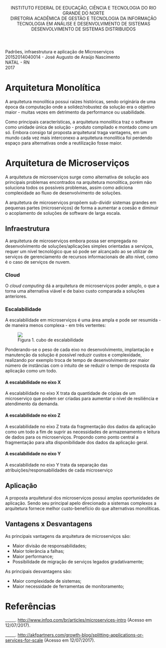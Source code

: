
<link rel="stylesheet" href="github.css">
<link rel="stylesheet" href="main.css">

<section class="capa">

  <header>
INSTITUTO FEDERAL DE EDUCAÇÃO, CIÊNCIA E TECNOLOGIA DO RIO GRANDE DO NORTE
<br>
DIRETORIA ACADÊMICA DE GESTÃO E TECNOLOGIA DA INFORMAÇÃO
<br>
TECNOLOGIA EM ANÁLISE E DESENVOLVIMENTO DE SISTEMAS
<br>
DESENVOLVIMENTO DE SISTEMAS DISTRIBUIDOS
  </header>

  <main>
Padrões, infraestrutura e aplicação de Microserviços
  </main>

  <aside>
20152014040014 - José Augusto de Araújo Nascimento
  </asige>

  <footer>
NATAL - RN
<br>
2017
  </footer>

</section>

<p class="quebra-pagina"></p>

# Arquitetura Monolítica

A arquitetura monolítica possui raízes históricas, sendo originária de uma época da computação onde a solidez/robustez da solução era o objetivo maior - muitas vezes em detrimento da performance ou usabilidade.

Como principais características, a arquitetura monolítica traz o software como unidade única de solução - produto compilado e montado como um só. Embora consigo tal proposta arquitetural traga vantagens, em um mundo cada vez mais interconexo a arquitetura monolítica foi perdendo espaço para alternativas onde a reutilização fosse maior.

# Arquitetura de Microserviços

A arquitetura de microserviços surge como alternativa de solução aos principais problemas encontrados na arquitetura monolítica, porém não soluciona todos os possíveis problemas, assim como adiciona complexidade ao fluxo de desenvolvimento de soluções.

A arquitetura de microserviços propõem sub-dividir sistemas grandes em pequenas partes (microserviços) de forma a aumentar a coesão e diminuir o acoplamento de soluções de software de larga escala.

## Infraestrutura

A arquitetura de microserviços embora possa ser empregada no desenvolvimento de soluções/aplicações simples orientadas a serviços, requer um nível tecnológico que só pode ser alcançado ao se utilizar de serviços de gerenciamento de recursos informacionais de alto nível, como é o caso de serviços de nuvem.

### Cloud

O *cloud computing* dá a arquitetura de microserviços poder amplo, o que a torna uma alternativa viável e de baixo custo comparada a soluções anteriores.

### Escalabilidade

A escalabilidade em microserviços é uma área ampla e pode ser resumida - de maneira menos complexa - em três vertentes:

<figure>
  <img src="https://cdn.infoq.com/statics_s1_20170711-0402/resource/articles/microservices-intro/pt/resources/9image00.png">
  <figcaption>
    Figura 1. cubo de escalabilidade
  </figcaption>
</figure>


Ponderando-se o peso de cada eixo no desenvolvimento, implantação e manutenção da solução é possível reduzir custos e complexidade, realizando por exemplo troca de tempo de desenvolvimento por maior número de instâncias com o intuito de se reduzir o tempo de resposta da aplicação como um todo.

#### A escalabilidade no eixo X

A escalabilidade no eixo X trata da quantidade de cópias de um microserviço que podem ser criadas para aumentar o nível de resiliência e atendimento da demanda.

#### A escalabilidade no eixo Z

A escalabilidade no eixo Z trata da fragmentação dos dados da aplicação como um todo a fim de suprir as necessidades de armazenamento e leitura de dados para os microserviços. Propondo como ponto central a fragmentação para alta disponibilidade dos dados da aplicação geral.

#### A escalabilidade no eixo Y

A escalabilidade no eixo Y trata da separação das atribuições/responsabilidades de cada microserviço

## Aplicação

A proposta arquitetural dos microserviços possui amplas oportunidades de aplicação. Sendo seu principal apelo direcionado a sistemas complexos a arquitetura fornece melhor custo-benefício do que alternativas monolíticas.

## Vantagens x Desvantagens

As principais vantagens da arquitetura de microserviços são:
  - Maior divisão de responsabilidades;
  - Maior tolerância a falhas;
  - Maior performance;
  - Possibilidade de migração de serviços legados gradativamente;

As principais desvantagens são:
  - Maior complexidade de sistemas;
  - Maior necessidade de ferramentas de monitoramento;

<p class="quebra-pagina"></p>

# Referências

_____. http://www.infoq.com/br/articles/microservices-intro (Acesso em 12/07/2017).

_____. http://akfpartners.com/growth-blog/splitting-applications-or-services-for-scale (Acesso em 12/07/2017).
